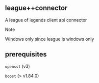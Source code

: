 ## league++connector
A league of legends client api connector

> [!NOTE]  
> Windows only since league is windows only

## prerequisites
`openssl` (v3)

`boost` (> v1.84.0)